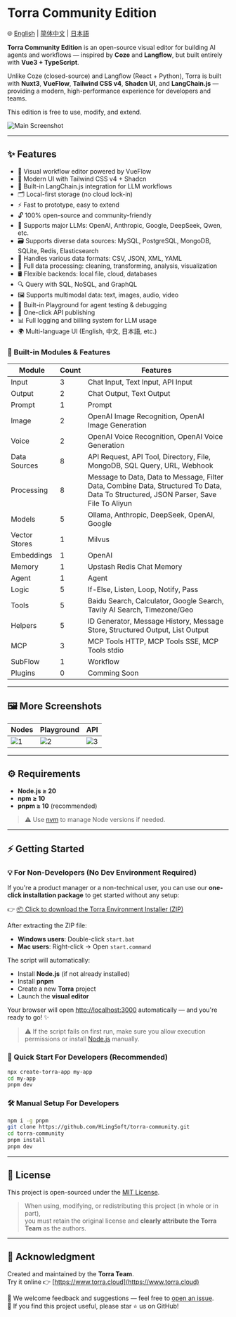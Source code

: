 # Torra Community Edition

🌐 [English](./README.md) | [简体中文](./README.zh-CN.md) | [日本語](./README.ja.md)

**Torra Community Edition** is an open-source visual editor for building AI agents and workflows — inspired by **Coze** and **Langflow**, but built entirely with **Vue3 + TypeScript**.

Unlike Coze (closed-source) and Langflow (React + Python), Torra is built with **Nuxt3**, **VueFlow**, **Tailwind CSS v4**, **Shadcn UI**, and **LangChain.js** — providing a modern, high-performance experience for developers and teams.

This edition is free to use, modify, and extend.  

![Main Screenshot](https://file.web.hlingsoft.com/SN1tGlRFSFsCB2B4in87AeKxt6nGFRrY/torra_screenshot.png)

---

## ✨ Features

- 🚀 Visual workflow editor powered by VueFlow
- 🎨 Modern UI with Tailwind CSS v4 + Shadcn
- 🤖 Built-in LangChain.js integration for LLM workflows
- 🗂 Local-first storage (no cloud lock-in)
- ⚡ Fast to prototype, easy to extend
- 🔓 100% open-source and community-friendly
- 🧠 Supports major LLMs: OpenAI, Anthropic, Google, DeepSeek, Qwen, etc.
- 🗃 Supports diverse data sources: MySQL, PostgreSQL, MongoDB, SQLite, Redis, Elasticsearch
- 📄 Handles various data formats: CSV, JSON, XML, YAML
- 🔧 Full data processing: cleaning, transforming, analysis, visualization
- 🛢 Flexible backends: local file, cloud, databases
- 🔍 Query with SQL, NoSQL, and GraphQL
- 🖼 Supports multimodal data: text, images, audio, video
- 🧪 Built-in Playground for agent testing & debugging
- 🚀 One-click API publishing
- 📊 Full logging and billing system for LLM usage
- 🌍 Multi-language UI (English, 中文, 日本語, etc.)

### 🧩 Built-in Modules & Features

| Module        | Count | Features                                                                 |
|---------------|-------|--------------------------------------------------------------------------|
| Input         | 3     | Chat Input, Text Input, API Input                                       |
| Output        | 2     | Chat Output, Text Output                                                |
| Prompt        | 1     | Prompt                                                                   |
| Image         | 2     | OpenAI Image Recognition, OpenAI Image Generation                       |
| Voice         | 2     | OpenAI Voice Recognition, OpenAI Voice Generation                       |
| Data Sources  | 8     | API Request, API Tool, Directory, File, MongoDB, SQL Query, URL, Webhook |
| Processing    | 8     | Message to Data, Data to Message, Filter Data, Combine Data, Structured To Data, Data To Structured, JSON Parser, Save File To Aliyun |
| Models        | 5     | Ollama, Anthropic, DeepSeek, OpenAI, Google                             |
| Vector Stores | 1     | Milvus                                                                   |
| Embeddings    | 1     | OpenAI                                                                   |
| Memory        | 1     | Upstash Redis Chat Memory                                               |
| Agent         | 1     | Agent                                                                    |
| Logic         | 5     | If-Else, Listen, Loop, Notify, Pass                                     |
| Tools         | 5     | Baidu Search, Calculator, Google Search, Tavily AI Search, Timezone/Geo |
| Helpers       | 5     | ID Generator, Message History, Message Store, Structured Output, List Output |
| MCP           | 3     | MCP Tools HTTP, MCP Tools SSE, MCP Tools stdio                          |
| SubFlow       | 1     | Workflow                                                                 |
| Plugins       | 0     | Comming Soon                                                                        |

---

## 🖼 More Screenshots

| Nodes | Playground | API |
|--------------|--------------|--------------|
| ![1](https://file.web.hlingsoft.com/0A0hfGrrTIPm9scihpEaarogPnMAWhbO/%E6%88%AA%E5%B1%8F2025-06-26%2011.18.59.png) | ![2](https://file.web.hlingsoft.com/DPBatHp8K42r6qc0hWHW5if7FfmEtpHg/%E6%88%AA%E5%B1%8F2025-06-26%2011.16.08.png) | ![3](https://file.web.hlingsoft.com/zIHhaij2H6tBbym8eap1aqar2svuQ0q7/%E6%88%AA%E5%B1%8F2025-06-26%2011.24.37.png) |

---
 

## ⚙️ Requirements

- **Node.js ≥ 20**
- **npm ≥ 10**
- **pnpm ≥ 10** (recommended)

> ⚠️ Use [nvm](https://github.com/nvm-sh/nvm) to manage Node versions if needed.

---

## ⚡ Getting Started


### 💡 For Non-Developers (No Dev Environment Required)

If you're a product manager or a non-technical user, you can use our **one-click installation package** to get started without any setup:

👉 [📦 Click to download the Torra Environment Installer (ZIP)](https://file.web.hlingsoft.com/uixUimid1qpVoiFue5q85pUrdCgbWmlp/torra-%E7%8E%AF%E5%A2%83%E5%AE%89%E8%A3%85%E5%99%A8.zip)

After extracting the ZIP file:

- **Windows users**: Double-click `start.bat`
- **Mac users**: Right-click → Open `start.command`

The script will automatically:

- Install **Node.js** (if not already installed)
- Install **pnpm**
- Create a new **Torra** project
- Launch the **visual editor**

Your browser will open [http://localhost:3000](http://localhost:3000) automatically — and you're ready to go! ✨

> ⚠️ If the script fails on first run, make sure you allow execution permissions or install [Node.js](https://nodejs.org) manually.


### 🏁 Quick Start For Developers (Recommended)

```bash
npx create-torra-app my-app
cd my-app
pnpm dev
```

### 🛠 Manual Setup For Developers

```bash
npm i -g pnpm
git clone https://github.com/HLingSoft/torra-community.git
cd torra-community
pnpm install
pnpm dev
```

---

## 📄 License

This project is open-sourced under the [MIT License](./LICENSE).

> When using, modifying, or redistributing this project (in whole or in part),  
> you must retain the original license and **clearly attribute the Torra Team** as the authors.

---

## 🙌 Acknowledgment

Created and maintained by the **Torra Team**.  
Try it online 👉 [https://www.torra.cloud](https://www.torra.cloud)

💬 We welcome feedback and suggestions — feel free to [open an issue](https://github.com/HLingSoft/torra-community/issues).  
💖 If you find this project useful, please star ⭐ us on GitHub!
